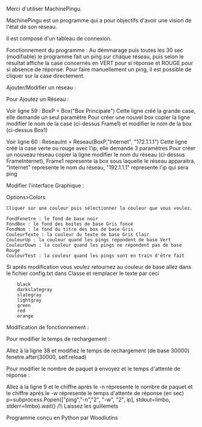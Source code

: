 Merci d'utiliser MachinePingu.

MachinePingu est un programme qui a pour objectifs d'avoir une vision de l'état de son réseau.

Il est composé d'un tableau de connexion.

Fonctionnement du programme : Au démmarage puis toutes les 30 sec (modifiable) le programme fait un ping sur chaque réseau, puis selon le résultat affiche la case concernés en VERT pour si réponse et ROUGE pour si absence de réponse. Pour faire manuellement un ping, il est possible de cliquer sur la case directement.

Ajouter/Modifier un réseau :

Pour Ajoutez un Réseau :

Voir ligne 59 : BoxP = Box("Box Principale")
Cette ligne créé la grande case, elle demande un seul paramètre
Pour créer une nouvel box copier la ligne modifier le nom de la case (ci-dessus Frame1)
et modifier le nom de la box (ci-dessus Box1)

Voir ligne 60 : ReseauInt = Reseau(BoxP,"Internet", "172.1.1.1")
Cette ligne créé la case verte ou rouge avec l'ip, elle demande 3 paramètres
Pour créer un nouveau réseau copier la ligne modifier le nom du réseau (ci-dessus FrameInternet),
Frame1 represente la box sous laquelle le réseau apparaitra, "Internet" represente le nom du réseau,
"192.1.1.1" represente l'ip qui sera ping

Modifier l'interface Graphique :

Options>Colors

	Cliquer sur une couleur puis sélectionner la couleur que vous voulez.

	FondFenetre : le fond de base noir
	FondBox : le fond des boites de base Gris foncé
	FondNom : le fond du titre des box de base Gris
	CouleurTexte : la couleur du texte de base Gris Clair
	CouleurUp : la couleur quand les pings répondent de base Vert
	CouleurDown : la couleur quand les pings ne répondent pas de base Rouge
	CouleurTest : la couleur quand les pings sont en train d'être fait

Si aprés modification vous voulez retournez au couleur de base allez dans le fichier config.txt dans Classe et remplacer le texte par ceci

		black
		darkslategray
		slategray
		lightgray
		green
		red
		orange

Modification de fonctionnement :

Pour modifier le temps de rechargement :

Allez à la ligne 38 et modifiez le temps de rechargement (de base 30000)
		fenetre.after(30000, self.reload)

Pour modifier le nombre de paquet à envoyez et le temps d'attente de réponse :

Allez à la ligne 9 et le chiffre aprés le -n répresente le nombre de paquet
et le chiffre aprés le -w répresente le temps d'attente de réponse (en sec)
		    p=subprocess.Popen(["ping","-n","2", "-w", "2", ip], stdout=limbo, stderr=limbo).wait()
/!\ Laissez les guillemets

Programme conçu en Python par Woodlutins
